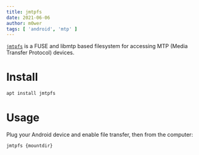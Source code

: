 ```yaml
---
title: jmtpfs
date: 2021-06-06
author: m0wer
tags: [ 'android', 'mtp' ]
---
```


[`jmtpfs`](https://github.com/kiorky/jmtpfs) is a FUSE and libmtp based
filesystem for accessing MTP (Media Transfer Protocol) devices.

# Install

```bash
apt install jmtpfs
```
# Usage

Plug your Android device and enable file transfer, then from the computer:

```bash
jmtpfs {mountdir}
```
